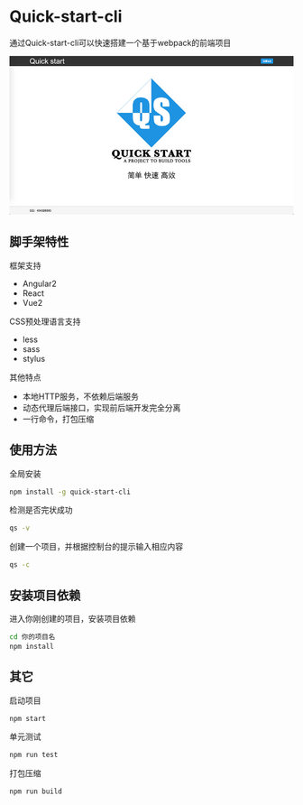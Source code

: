 # Quick-start-cli

通过Quick-start-cli可以快速搭建一个基于webpack的前端项目

![](./resource/banner.jpg)

## 脚手架特性
框架支持
- Angular2
- React
- Vue2

CSS预处理语言支持
- less
- sass
- stylus

其他特点
- 本地HTTP服务，不依赖后端服务
- 动态代理后端接口，实现前后端开发完全分离
- 一行命令，打包压缩

## 使用方法
全局安装
```bash
npm install -g quick-start-cli
```
检测是否完状成功
```bash
qs -v
```
创建一个项目，并根据控制台的提示输入相应内容
```bash
qs -c
```
## 安装项目依赖
进入你刚创建的项目，安装项目依赖
```bash
cd 你的项目名
npm install
```

## 其它
启动项目
```bash
npm start
```
单元测试
```bash
npm run test
```
打包压缩
```bash
npm run build
```


